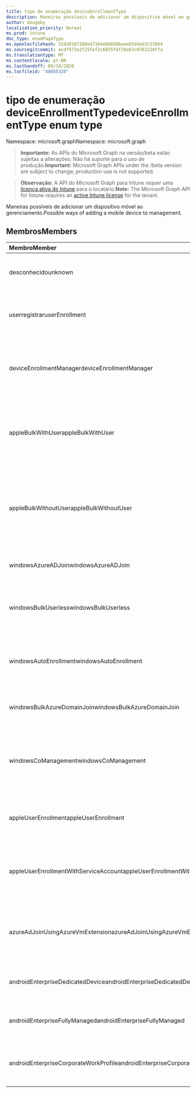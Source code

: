 ```yaml
---
title: tipo de enumeração deviceEnrollmentType
description: Maneiras possíveis de adicionar um dispositivo móvel ao gerenciamento.
author: dougeby
localization_priority: Normal
ms.prod: intune
doc_type: enumPageType
ms.openlocfilehash: 3242018f288e47104e6b668beeeb5d4eb3c53964
ms.sourcegitcommit: acdf972e2f25fef2c6855f6f28a63c0762228ffa
ms.translationtype: MT
ms.contentlocale: pt-BR
ms.lasthandoff: 09/18/2020
ms.locfileid: "48055320"
---
```

# <a name="deviceenrollmenttype-enum-type"></a><span data-ttu-id="337eb-103">tipo de enumeração deviceEnrollmentType</span><span class="sxs-lookup"><span data-stu-id="337eb-103">deviceEnrollmentType enum type</span></span>

<span data-ttu-id="337eb-104">Namespace: microsoft.graph</span><span class="sxs-lookup"><span data-stu-id="337eb-104">Namespace: microsoft.graph</span></span>

> <span data-ttu-id="337eb-105">**Importante:** As APIs do Microsoft Graph na versão/beta estão sujeitas a alterações; Não há suporte para o uso de produção.</span><span class="sxs-lookup"><span data-stu-id="337eb-105">**Important:** Microsoft Graph APIs under the /beta version are subject to change; production use is not supported.</span></span>

> <span data-ttu-id="337eb-106">**Observação:** A API do Microsoft Graph para Intune requer uma [licença ativa do Intune](https://go.microsoft.com/fwlink/?linkid=839381) para o locatário.</span><span class="sxs-lookup"><span data-stu-id="337eb-106">**Note:** The Microsoft Graph API for Intune requires an [active Intune license](https://go.microsoft.com/fwlink/?linkid=839381) for the tenant.</span></span>

<span data-ttu-id="337eb-107">Maneiras possíveis de adicionar um dispositivo móvel ao gerenciamento.</span><span class="sxs-lookup"><span data-stu-id="337eb-107">Possible ways of adding a mobile device to management.</span></span>

## <a name="members"></a><span data-ttu-id="337eb-108">Membros</span><span class="sxs-lookup"><span data-stu-id="337eb-108">Members</span></span>
|<span data-ttu-id="337eb-109">Membro</span><span class="sxs-lookup"><span data-stu-id="337eb-109">Member</span></span>|<span data-ttu-id="337eb-110">Valor</span><span class="sxs-lookup"><span data-stu-id="337eb-110">Value</span></span>|<span data-ttu-id="337eb-111">Descrição</span><span class="sxs-lookup"><span data-stu-id="337eb-111">Description</span></span>|
|:---|:---|:---|
|<span data-ttu-id="337eb-112">desconhecido</span><span class="sxs-lookup"><span data-stu-id="337eb-112">unknown</span></span>|<span data-ttu-id="337eb-113">,0</span><span class="sxs-lookup"><span data-stu-id="337eb-113">0</span></span>|<span data-ttu-id="337eb-114">O valor padrão, o tipo de registro não foi coletado.</span><span class="sxs-lookup"><span data-stu-id="337eb-114">Default value, enrollment type was not collected.</span></span>|
|<span data-ttu-id="337eb-115">userregistrar</span><span class="sxs-lookup"><span data-stu-id="337eb-115">userEnrollment</span></span>|<span data-ttu-id="337eb-116">1 </span><span class="sxs-lookup"><span data-stu-id="337eb-116">1</span></span>|<span data-ttu-id="337eb-117">Registro controlado pelo usuário por meio do canal BYOD.</span><span class="sxs-lookup"><span data-stu-id="337eb-117">User driven enrollment through BYOD channel.</span></span>|
|<span data-ttu-id="337eb-118">deviceEnrollmentManager</span><span class="sxs-lookup"><span data-stu-id="337eb-118">deviceEnrollmentManager</span></span>|<span data-ttu-id="337eb-119">2 </span><span class="sxs-lookup"><span data-stu-id="337eb-119">2</span></span>|<span data-ttu-id="337eb-120">Registro de usuário com uma conta de Gerenciador de registro de dispositivo.</span><span class="sxs-lookup"><span data-stu-id="337eb-120">User enrollment with a device enrollment manager account.</span></span>|
|<span data-ttu-id="337eb-121">appleBulkWithUser</span><span class="sxs-lookup"><span data-stu-id="337eb-121">appleBulkWithUser</span></span>|<span data-ttu-id="337eb-122">3 </span><span class="sxs-lookup"><span data-stu-id="337eb-122">3</span></span>|<span data-ttu-id="337eb-123">Inscrição em massa da Apple com o desafio do usuário.</span><span class="sxs-lookup"><span data-stu-id="337eb-123">Apple bulk enrollment with user challenge.</span></span> <span data-ttu-id="337eb-124">(DEP, Apple Configurator)</span><span class="sxs-lookup"><span data-stu-id="337eb-124">(DEP, Apple Configurator)</span></span>|
|<span data-ttu-id="337eb-125">appleBulkWithoutUser</span><span class="sxs-lookup"><span data-stu-id="337eb-125">appleBulkWithoutUser</span></span>|<span data-ttu-id="337eb-126">4 </span><span class="sxs-lookup"><span data-stu-id="337eb-126">4</span></span>|<span data-ttu-id="337eb-127">Inscrição em massa da Apple sem o desafio do usuário.</span><span class="sxs-lookup"><span data-stu-id="337eb-127">Apple bulk enrollment without user challenge.</span></span> <span data-ttu-id="337eb-128">(DEP, Apple Configurator, configuração móvel)</span><span class="sxs-lookup"><span data-stu-id="337eb-128">(DEP, Apple Configurator, Mobile Config)</span></span>|
|<span data-ttu-id="337eb-129">windowsAzureADJoin</span><span class="sxs-lookup"><span data-stu-id="337eb-129">windowsAzureADJoin</span></span>|<span data-ttu-id="337eb-130">5 </span><span class="sxs-lookup"><span data-stu-id="337eb-130">5</span></span>|<span data-ttu-id="337eb-131">Ingressar no Azure AD do Windows 10.</span><span class="sxs-lookup"><span data-stu-id="337eb-131">Windows 10 Azure AD Join.</span></span>|
|<span data-ttu-id="337eb-132">windowsBulkUserless</span><span class="sxs-lookup"><span data-stu-id="337eb-132">windowsBulkUserless</span></span>|<span data-ttu-id="337eb-133">6 </span><span class="sxs-lookup"><span data-stu-id="337eb-133">6</span></span>|<span data-ttu-id="337eb-134">Registro em massa do Windows 10 através do ICD com o certificado.</span><span class="sxs-lookup"><span data-stu-id="337eb-134">Windows 10 Bulk enrollment through ICD with certificate.</span></span>|
|<span data-ttu-id="337eb-135">windowsAutoEnrollment</span><span class="sxs-lookup"><span data-stu-id="337eb-135">windowsAutoEnrollment</span></span>|<span data-ttu-id="337eb-136">7 </span><span class="sxs-lookup"><span data-stu-id="337eb-136">7</span></span>|<span data-ttu-id="337eb-137">Registro automático do Windows 10.</span><span class="sxs-lookup"><span data-stu-id="337eb-137">Windows 10 automatic enrollment.</span></span> <span data-ttu-id="337eb-138">(Adicionar conta de trabalho)</span><span class="sxs-lookup"><span data-stu-id="337eb-138">(Add work account)</span></span>|
|<span data-ttu-id="337eb-139">windowsBulkAzureDomainJoin</span><span class="sxs-lookup"><span data-stu-id="337eb-139">windowsBulkAzureDomainJoin</span></span>|<span data-ttu-id="337eb-140">8 </span><span class="sxs-lookup"><span data-stu-id="337eb-140">8</span></span>|<span data-ttu-id="337eb-141">Ingresso no Azure AD em massa do Windows 10.</span><span class="sxs-lookup"><span data-stu-id="337eb-141">Windows 10 bulk Azure AD Join.</span></span>|
|<span data-ttu-id="337eb-142">windowsCoManagement</span><span class="sxs-lookup"><span data-stu-id="337eb-142">windowsCoManagement</span></span>|<span data-ttu-id="337eb-143">9 </span><span class="sxs-lookup"><span data-stu-id="337eb-143">9</span></span>|<span data-ttu-id="337eb-144">Co-gerenciamento de intergestão do Windows 10 disparado por AutoPilot ou política de grupo.</span><span class="sxs-lookup"><span data-stu-id="337eb-144">Windows 10 Co-Management triggered by AutoPilot or Group Policy.</span></span>|
|<span data-ttu-id="337eb-145">appleUserEnrollment</span><span class="sxs-lookup"><span data-stu-id="337eb-145">appleUserEnrollment</span></span>|<span data-ttu-id="337eb-146">11 </span><span class="sxs-lookup"><span data-stu-id="337eb-146">11</span></span>|<span data-ttu-id="337eb-147">Dispositivo gerenciado pelo registro de usuário da Apple</span><span class="sxs-lookup"><span data-stu-id="337eb-147">Device managed by Apple user enrollment</span></span>|
|<span data-ttu-id="337eb-148">appleUserEnrollmentWithServiceAccount</span><span class="sxs-lookup"><span data-stu-id="337eb-148">appleUserEnrollmentWithServiceAccount</span></span>|<span data-ttu-id="337eb-149">12 </span><span class="sxs-lookup"><span data-stu-id="337eb-149">12</span></span>|<span data-ttu-id="337eb-150">Dispositivo gerenciado pelo registro de usuário da Apple com conta de serviço</span><span class="sxs-lookup"><span data-stu-id="337eb-150">Device managed by Apple user enrollment with service account</span></span>|
|<span data-ttu-id="337eb-151">azureAdJoinUsingAzureVmExtension</span><span class="sxs-lookup"><span data-stu-id="337eb-151">azureAdJoinUsingAzureVmExtension</span></span>|<span data-ttu-id="337eb-152">14 </span><span class="sxs-lookup"><span data-stu-id="337eb-152">14</span></span>|<span data-ttu-id="337eb-153">Azure AD ingressar no registro quando uma máquina virtual do Azure é provisionada</span><span class="sxs-lookup"><span data-stu-id="337eb-153">Azure AD Join enrollment when an Azure VM is provisioned</span></span>|
|<span data-ttu-id="337eb-154">androidEnterpriseDedicatedDevice</span><span class="sxs-lookup"><span data-stu-id="337eb-154">androidEnterpriseDedicatedDevice</span></span>|<span data-ttu-id="337eb-155">15 </span><span class="sxs-lookup"><span data-stu-id="337eb-155">15</span></span>|<span data-ttu-id="337eb-156">Dispositivo dedicado corporativo Android</span><span class="sxs-lookup"><span data-stu-id="337eb-156">Android Enterprise Dedicated Device</span></span>|
|<span data-ttu-id="337eb-157">androidEnterpriseFullyManaged</span><span class="sxs-lookup"><span data-stu-id="337eb-157">androidEnterpriseFullyManaged</span></span>|<span data-ttu-id="337eb-158">16 </span><span class="sxs-lookup"><span data-stu-id="337eb-158">16</span></span>|<span data-ttu-id="337eb-159">Android Enterprise totalmente gerenciado</span><span class="sxs-lookup"><span data-stu-id="337eb-159">Android Enterprise Fully Managed</span></span>|
|<span data-ttu-id="337eb-160">androidEnterpriseCorporateWorkProfile</span><span class="sxs-lookup"><span data-stu-id="337eb-160">androidEnterpriseCorporateWorkProfile</span></span>|<span data-ttu-id="337eb-161">17 </span><span class="sxs-lookup"><span data-stu-id="337eb-161">17</span></span>|<span data-ttu-id="337eb-162">Perfil de trabalho corporativo do Android Enterprise</span><span class="sxs-lookup"><span data-stu-id="337eb-162">Android Enterprise Corporate Work Profile</span></span>|






